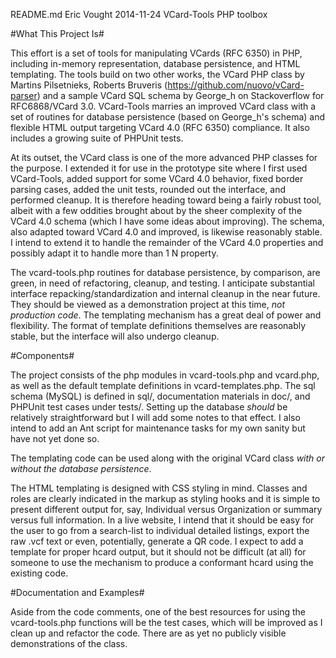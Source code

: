 README.md
Eric Vought
2014-11-24 VCard-Tools PHP toolbox

#What This Project Is#

This effort is a set of tools for manipulating VCards (RFC 6350) in PHP, including in-memory representation, database persistence, and HTML templating. The tools build on two other works, the VCard PHP class by Martins Pilsetnieks, Roberts Bruveris (https://github.com/nuovo/vCard-parser) and a sample VCard SQL schema by George_h on Stackoverflow for RFC6868/VCard 3.0. VCard-Tools marries an improved VCard class with a set of routines for database persistence (based on George_h's schema) and flexible HTML output targeting VCard 4.0 (RFC 6350) compliance. It also includes a growing suite of PHPUnit tests.

At its outset, the VCard class is one of the more advanced PHP classes for the purpose. I extended it for use in the prototype site where I first used VCard-Tools, added support for some VCard 4.0 behavior, fixed border parsing cases, added the unit tests, rounded out the interface, and performed cleanup. It is therefore heading toward being a fairly robust tool, albeit with a few oddities brought about by the sheer complexity of the VCard 4.0 schema (which I have some ideas about improving). The schema, also adapted toward VCard 4.0 and improved, is likewise reasonably stable. I intend to extend it to handle the remainder of the VCard 4.0 properties and possibly adapt it to handle more than 1 N property.

The vcard-tools.php routines for database persistence, by comparison, are green, in need of refactoring, cleanup, and testing. I anticipate substantial interface repacking/standardization and internal cleanup in the near future. They should be viewed as a demonstration project at this time, *not production code*. The templating mechanism has a great deal of power and flexibility. The format of template definitions themselves are reasonably stable, but the interface will also undergo cleanup.

#Components#

The project consists of the php modules in vcard-tools.php and vcard.php, as well as the default template definitions in vcard-templates.php. The sql schema (MySQL) is defined in sql/, documentation materials in doc/, and PHPUnit test cases under tests/. Setting up the database *should* be relatively straightforward but I will add some notes to that effect. I also intend to add an Ant script for maintenance tasks for my own sanity but have not yet done so.

The templating code can be used along with the original VCard class *with or without the database persistence*.

The HTML templating is designed with CSS styling in mind. Classes and roles are clearly indicated in the markup as styling hooks and it is simple to present different output for, say, Individual versus Organization or summary versus full information. In a live website, I intend that it should be easy for the user to go from a search-list to individual detailed listings, export the raw .vcf text or even, potentially, generate a QR code. I expect to add a template for proper hcard output, but it should not be difficult (at all) for someone to use the mechanism to produce a conformant hcard using the existing code.

#Documentation and Examples#

Aside from the code comments, one of the best resources for using the vcard-tools.php functions will be the test cases, which will be improved as I clean up and refactor the code. There are as yet no publicly visible demonstrations of the class.

